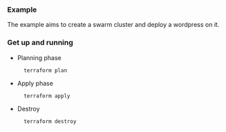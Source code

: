 ### Example

The example aims to create a swarm cluster and deploy a wordpress on it.

### Get up and running

* Planning phase

		terraform plan 

* Apply phase

		terraform apply 


* Destroy 

		terraform destroy